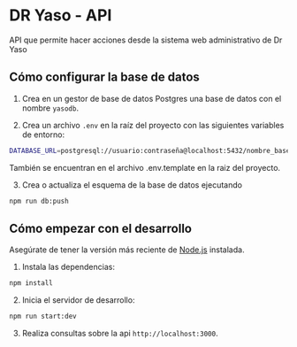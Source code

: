 # DR Yaso - API

API que permite hacer acciones desde la sistema web administrativo
de Dr Yaso

## Cómo configurar la base de datos

1. Crea en un gestor de base de datos Postgres una base de datos con el nombre `yasodb`.

2. Crea un archivo `.env` en la raíz del proyecto con las siguientes
variables de entorno:


```bash
DATABASE_URL=postgresql://usuario:contraseña@localhost:5432/nombre_basedatos
```

También se encuentran en el archivo .env.template en la raiz del proyecto.

3. Crea o actualiza el esquema de la base de datos ejecutando 
```bash
npm run db:push
```

## Cómo empezar con el desarrollo

Asegúrate de tener la versión más reciente de [Node.js](https://nodejs.org/) instalada.

1. Instala las dependencias:

```bash
npm install
```

2. Inicia el servidor de desarrollo:

```bash
npm run start:dev
```

3. Realiza consultas sobre la api `http://localhost:3000`.

